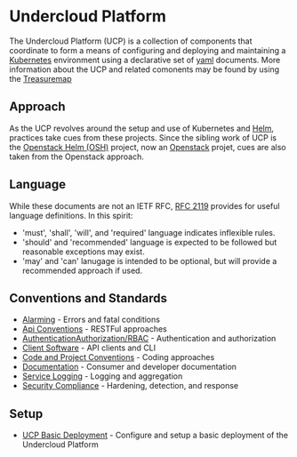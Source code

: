 # Undercloud Platform
The Undercloud Platform (UCP) is a collection of components that coordinate to
form a means of configuring and deploying and maintaining a [Kubernetes]
environment using a declarative set of [yaml] documents. More information about
the UCP and related comonents may be found by using the [Treasuremap]

## Approach
As the UCP revolves around the setup and use of Kubernetes and [Helm],
practices take cues from these projects. Since the sibling work of UCP is the
[Openstack Helm (OSH)] project, now an [Openstack] projet, cues are also taken
from the Openstack approach.

## Language
While these documents are not an IETF RFC, [RFC 2119] provides for useful
language definitions. In this spirit:
- 'must', 'shall', 'will', and 'required' language indicates inflexible rules.
- 'should' and 'recommended' language is expected to be followed but reasonable
exceptions may exist.
- 'may' and 'can' lanugage is intended to be optional, but will provide a
recommended approach if used.

## Conventions and Standards
- [Alarming](alarming-conventions.md) - Errors and fatal conditions
- [Api Conventions](api-conventions.md) - RESTFul approaches
- [AuthenticationAuthorization/RBAC](rbac-conventions.md) - Authentication and
  authorization
- [Client Software](client-software.md) - API clients and CLI
- [Code and Project Conventions](code-conventions.md) - Coding approaches
- [Documentation](documentation-conventions.rst) - Consumer and developer
  documentation
- [Service Logging](service-logging-conventions.md) - Logging and aggregation
- [Security Compliance](security-conventions.md) - Hardening, detection, and
  response

## Setup

- [UCP Basic Deployment](ucp-basic-deployment.md) - Configure and setup a basic
  deployment of the Undercloud Platform

[Helm]: https://helm.sh/
[Kubernetes]: https://kubernetes.io/
[Openstack]: https://www.openstack.org/
[Openstack Helm (OSH)]: https://github.com/openstack/openstack-helm
[RFC 2119]: https://www.ietf.org/rfc/rfc2119.txt
[Treasuremap]: https://github.com/att-comdev/treasuremap
[yaml]: http://yaml.org/
